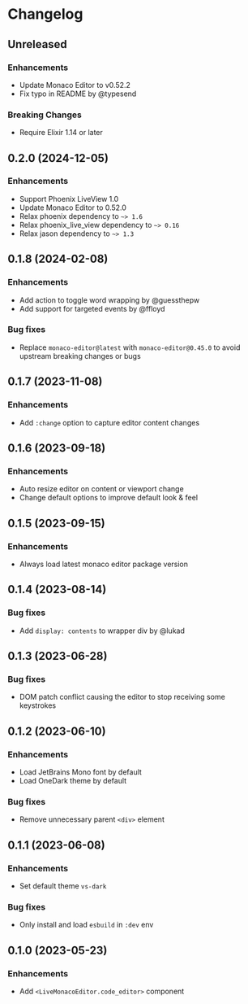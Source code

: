 # Changelog

## Unreleased

### Enhancements
  - Update Monaco Editor to v0.52.2
  - Fix typo in README by @typesend

### Breaking Changes
  - Require Elixir 1.14 or later

## 0.2.0 (2024-12-05)

### Enhancements
  - Support Phoenix LiveView 1.0
  - Update Monaco Editor to 0.52.0
  - Relax phoenix dependency to `~> 1.6`
  - Relax phoenix_live_view dependency to `~> 0.16`
  - Relax jason dependency to `~> 1.3`

## 0.1.8 (2024-02-08)

### Enhancements
  - Add action to toggle word wrapping by @guessthepw 
  - Add support for targeted events by @ffloyd 

### Bug fixes
  - Replace `monaco-editor@latest` with `monaco-editor@0.45.0` to avoid upstream breaking changes or bugs

## 0.1.7 (2023-11-08)

### Enhancements
  - Add `:change` option to capture editor content changes

## 0.1.6 (2023-09-18)

### Enhancements
  - Auto resize editor on content or viewport change
  - Change default options to improve default look & feel

## 0.1.5 (2023-09-15)

### Enhancements
  - Always load latest monaco editor package version

## 0.1.4 (2023-08-14)

### Bug fixes
  - Add `display: contents` to wrapper div by @lukad

## 0.1.3 (2023-06-28)

### Bug fixes
  - DOM patch conflict causing the editor to stop receiving some keystrokes

## 0.1.2 (2023-06-10)

### Enhancements
  - Load JetBrains Mono font by default
  - Load OneDark theme by default

### Bug fixes
  - Remove unnecessary parent `<div>` element

## 0.1.1 (2023-06-08)

### Enhancements
  - Set default theme `vs-dark`

### Bug fixes
  - Only install and load `esbuild` in `:dev` env

## 0.1.0 (2023-05-23)

### Enhancements
  - Add `<LiveMonacoEditor.code_editor>` component

